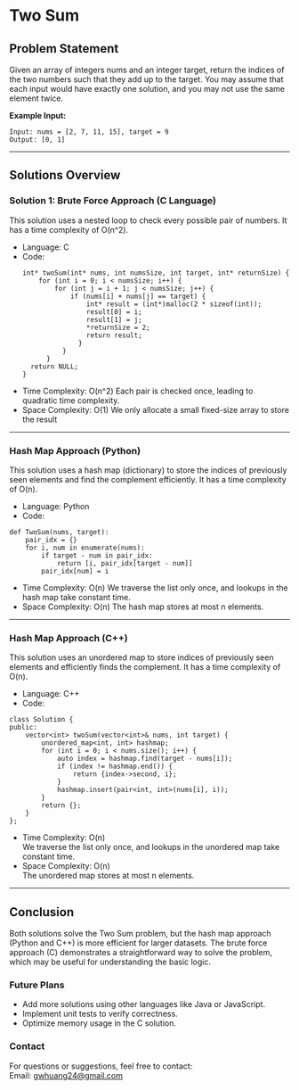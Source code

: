 # **Two Sum**

## **Problem Statement**
Given an array of integers nums and an integer target, return the indices of the two numbers such that they add up to the target.
You may assume that each input would have exactly one solution, and you may not use the same element twice.

**Example Input:**
  ```
  Input: nums = [2, 7, 11, 15], target = 9
  Output: [0, 1]
  ```
---

## **Solutions Overview**
### **Solution 1: Brute Force Approach (C Language)**
This solution uses a nested loop to check every possible pair of numbers.
It has a time complexity of O(n^2).
- Language: C
- Code:
  ```
  int* twoSum(int* nums, int numsSize, int target, int* returnSize) {
      for (int i = 0; i < numsSize; i++) {
          for (int j = i + 1; j < numsSize; j++) {
              if (nums[i] + nums[j] == target) {
                  int* result = (int*)malloc(2 * sizeof(int));
                  result[0] = i;
                  result[1] = j;
                  *returnSize = 2;
                  return result;
                }
            }
        }
    return NULL;
  }
  ```
- Time Complexity: O(n^2)
  Each pair is checked once, leading to quadratic time complexity.
- Space Complexity: O(1)
  We only allocate a small fixed-size array to store the result
---

### **Hash Map Approach (Python)**
This solution uses a hash map (dictionary) to store the indices of previously seen elements and find the complement efficiently.
It has a time complexity of O(n).
- Language: Python
- Code:
```
def TwoSum(nums, target):
    pair_idx = {}
    for i, num in enumerate(nums):
        if target - num in pair_idx:
            return [i, pair_idx[target - num]]
        pair_idx[num] = i
```
- Time Complexity: O(n)
We traverse the list only once, and lookups in the hash map take constant time.
- Space Complexity: O(n)
The hash map stores at most n elements.
---

### **Hash Map Approach (C++)**
This solution uses an unordered map to store indices of previously seen elements and efficiently finds the complement.
It has a time complexity of O(n).  

- Language: C++
- Code:
```
class Solution {
public:
    vector<int> twoSum(vector<int>& nums, int target) {
        unordered_map<int, int> hashmap;
        for (int i = 0; i < nums.size(); i++) {
            auto index = hashmap.find(target - nums[i]);
            if (index != hashmap.end()) {
                return {index->second, i};
            }
            hashmap.insert(pair<int, int>(nums[i], i));
        }
        return {};
    }
};
```
- Time Complexity: O(n)  
We traverse the list only once, and lookups in the unordered map take constant time.  
- Space Complexity: O(n)  
The unordered map stores at most n elements.
---

## **Conclusion**
Both solutions solve the Two Sum problem, but the hash map approach (Python and C++) is more efficient for larger datasets. The brute force approach (C) demonstrates a straightforward way to solve the problem, which may be useful for understanding the basic logic.  

### **Future Plans**
- Add more solutions using other languages like Java or JavaScript.
- Implement unit tests to verify correctness.
- Optimize memory usage in the C solution.

### **Contact**
For questions or suggestions, feel free to contact:  
Email: gwhuang24@gmail.com
